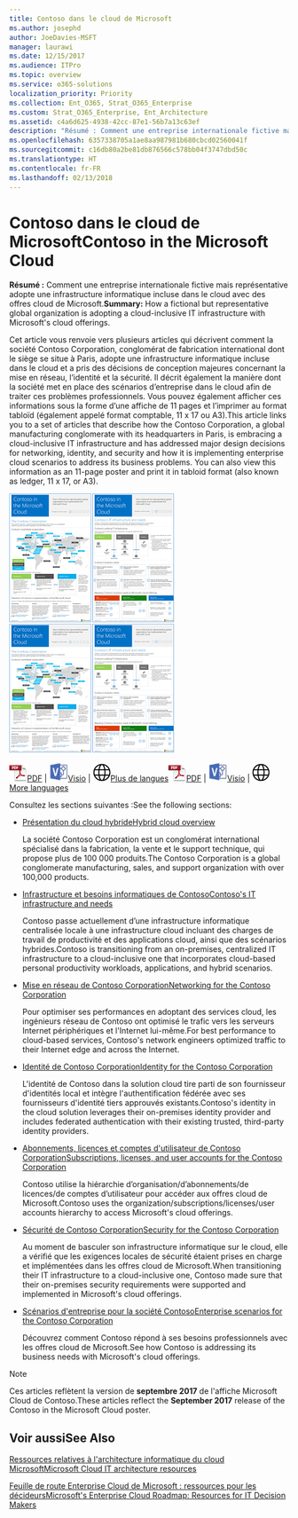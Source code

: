 ```yaml
---
title: Contoso dans le cloud de Microsoft
ms.author: josephd
author: JoeDavies-MSFT
manager: laurawi
ms.date: 12/15/2017
ms.audience: ITPro
ms.topic: overview
ms.service: o365-solutions
localization_priority: Priority
ms.collection: Ent_O365, Strat_O365_Enterprise
ms.custom: Strat_O365_Enterprise, Ent_Architecture
ms.assetid: c4a6d625-4938-42cc-87e1-56b7a13c63ef
description: "Résumé : Comment une entreprise internationale fictive mais représentative adopte une infrastructure informatique incluse dans le cloud avec des offres cloud de Microsoft."
ms.openlocfilehash: 6357338705a1ae8aa987981b680cbcd02560041f
ms.sourcegitcommit: c16db80a2be81db876566c578bb04f3747dbd50c
ms.translationtype: HT
ms.contentlocale: fr-FR
ms.lasthandoff: 02/13/2018
---
```

# <a name="contoso-in-the-microsoft-cloud"></a><span data-ttu-id="21cd3-103">Contoso dans le cloud de Microsoft</span><span class="sxs-lookup"><span data-stu-id="21cd3-103">Contoso in the Microsoft Cloud</span></span>

 <span data-ttu-id="21cd3-104">**Résumé :** Comment une entreprise internationale fictive mais représentative adopte une infrastructure informatique incluse dans le cloud avec des offres cloud de Microsoft.</span><span class="sxs-lookup"><span data-stu-id="21cd3-104">**Summary:** How a fictional but representative global organization is adopting a cloud-inclusive IT infrastructure with Microsoft's cloud offerings.</span></span>
  
<span data-ttu-id="21cd3-p101">Cet article vous renvoie vers plusieurs articles qui décrivent comment la société Contoso Corporation, conglomérat de fabrication international dont le siège se situe à Paris, adopte une infrastructure informatique incluse dans le cloud et a pris des décisions de conception majeures concernant la mise en réseau, l’identité et la sécurité. Il décrit également la manière dont la société met en place des scénarios d’entreprise dans le cloud afin de traiter ces problèmes professionnels. Vous pouvez également afficher ces informations sous la forme d’une affiche de 11 pages et l’imprimer au format tabloïd (également appelé format comptable, 11 x 17 ou A3).</span><span class="sxs-lookup"><span data-stu-id="21cd3-p101">This article links you to a set of articles that describe how the Contoso Corporation, a global manufacturing conglomerate with its headquarters in Paris, is embracing a cloud-inclusive IT infrastructure and has addressed major design decisions for networking, identity, and security and how it is implementing enterprise cloud scenarios to address its business problems. You can also view this information as an 11-page poster and print it in tabloid format (also known as ledger, 11 x 17, or A3).</span></span>
  
<span data-ttu-id="21cd3-107">[![Image miniature de l’affiche de Contoso dans Microsoft Cloud.](images/Contoso_Poster/Thumbnail.png)](https://www.microsoft.com/download/details.aspx?id=54427)</span><span class="sxs-lookup"><span data-stu-id="21cd3-107">[![Thumb image of the Contoso in the Microsoft Cloud poster.](images/Contoso_Poster/Thumbnail.png)](https://www.microsoft.com/download/details.aspx?id=54427)</span></span>
  
<span data-ttu-id="21cd3-108">![Fichier PDF](images/Common_Images/PDFIcon.png)[PDF](https://go.microsoft.com/fwlink/p/?linkid=842085)  | ![Fichier Visio](images/Common_Images/VisioIcon.png)[Visio](https://go.microsoft.com/fwlink/p/?linkid=842086)  | ![Affichage d'une page contenant des versions dans d'autres langues](images/Common_Images/GlobeIcon.png)[Plus de langues](https://www.microsoft.com/download/details.aspx?id=54427)</span><span class="sxs-lookup"><span data-stu-id="21cd3-108">![PDF file](images/Common_Images/PDFIcon.png)[PDF](https://go.microsoft.com/fwlink/p/?linkid=842085)  | ![Visio file](images/Common_Images/VisioIcon.png)[Visio](https://go.microsoft.com/fwlink/p/?linkid=842086)  | ![See a page with versions in additional languages](images/Common_Images/GlobeIcon.png)[More languages](https://www.microsoft.com/download/details.aspx?id=54427)</span></span>
  
<span data-ttu-id="21cd3-109">Consultez les sections suivantes :</span><span class="sxs-lookup"><span data-stu-id="21cd3-109">See the following sections:</span></span>
  
- [<span data-ttu-id="21cd3-110">Présentation du cloud hybride</span><span class="sxs-lookup"><span data-stu-id="21cd3-110">Hybrid cloud overview</span></span>](hybrid-cloud-overview.md)
    
    <span data-ttu-id="21cd3-111">La société Contoso Corporation est un conglomérat international spécialisé dans la fabrication, la vente et le support technique, qui propose plus de 100 000 produits.</span><span class="sxs-lookup"><span data-stu-id="21cd3-111">The Contoso Corporation is a global conglomerate manufacturing, sales, and support organization with over 100,000 products.</span></span>
    
- [<span data-ttu-id="21cd3-112">Infrastructure et besoins informatiques de Contoso</span><span class="sxs-lookup"><span data-stu-id="21cd3-112">Contoso's IT infrastructure and needs</span></span>](contoso-it-infrastructure-and-needs.md)
    
    <span data-ttu-id="21cd3-113">Contoso passe actuellement d’une infrastructure informatique centralisée locale à une infrastructure cloud incluant des charges de travail de productivité et des applications cloud, ainsi que des scénarios hybrides.</span><span class="sxs-lookup"><span data-stu-id="21cd3-113">Contoso is transitioning from an on-premises, centralized IT infrastructure to a cloud-inclusive one that incorporates cloud-based personal productivity workloads, applications, and hybrid scenarios.</span></span>
    
- [<span data-ttu-id="21cd3-114">Mise en réseau de Contoso Corporation</span><span class="sxs-lookup"><span data-stu-id="21cd3-114">Networking for the Contoso Corporation</span></span>](networking-for-the-contoso-corporation.md)
    
    <span data-ttu-id="21cd3-115">Pour optimiser ses performances en adoptant des services cloud, les ingénieurs réseau de Contoso ont optimisé le trafic vers les serveurs Internet périphériques et l'Internet lui-même.</span><span class="sxs-lookup"><span data-stu-id="21cd3-115">For best performance to cloud-based services, Contoso's network engineers optimized traffic to their Internet edge and across the Internet.</span></span>
    
- [<span data-ttu-id="21cd3-116">Identité de Contoso Corporation</span><span class="sxs-lookup"><span data-stu-id="21cd3-116">Identity for the Contoso Corporation</span></span>](identity-for-the-contoso-corporation.md)
    
    <span data-ttu-id="21cd3-117">L'identité de Contoso dans la solution cloud tire parti de son fournisseur d'identités local et intègre l'authentification fédérée avec ses fournisseurs d'identité tiers approuvés existants.</span><span class="sxs-lookup"><span data-stu-id="21cd3-117">Contoso's identity in the cloud solution leverages their on-premises identity provider and includes federated authentication with their existing trusted, third-party identity providers.</span></span>
    
- [<span data-ttu-id="21cd3-118">Abonnements, licences et comptes d'utilisateur de Contoso Corporation</span><span class="sxs-lookup"><span data-stu-id="21cd3-118">Subscriptions, licenses, and user accounts for the Contoso Corporation</span></span>](subscriptions-licenses-and-user-accounts-for-the-contoso-corporation.md)
    
    <span data-ttu-id="21cd3-119">Contoso utilise la hiérarchie d’organisation/d’abonnements/de licences/de comptes d’utilisateur pour accéder aux offres cloud de Microsoft.</span><span class="sxs-lookup"><span data-stu-id="21cd3-119">Contoso uses the organization/subscriptions/licenses/user accounts hierarchy to access Microsoft's cloud offerings.</span></span>
    
- [<span data-ttu-id="21cd3-120">Sécurité de Contoso Corporation</span><span class="sxs-lookup"><span data-stu-id="21cd3-120">Security for the Contoso Corporation</span></span>](security-for-the-contoso-corporation.md)
    
    <span data-ttu-id="21cd3-121">Au moment de basculer son infrastructure informatique sur le cloud, elle a vérifié que les exigences locales de sécurité étaient prises en charge et implémentées dans les offres cloud de Microsoft.</span><span class="sxs-lookup"><span data-stu-id="21cd3-121">When transitioning their IT infrastructure to a cloud-inclusive one, Contoso made sure that their on-premises security requirements were supported and implemented in Microsoft's cloud offerings.</span></span>
    
- [<span data-ttu-id="21cd3-122">Scénarios d'entreprise pour la société Contoso</span><span class="sxs-lookup"><span data-stu-id="21cd3-122">Enterprise scenarios for the Contoso Corporation</span></span>](enterprise-scenarios-for-the-contoso-corporation.md)
    
    <span data-ttu-id="21cd3-123">Découvrez comment Contoso répond à ses besoins professionnels avec les offres cloud de Microsoft.</span><span class="sxs-lookup"><span data-stu-id="21cd3-123">See how Contoso is addressing its business needs with Microsoft's cloud offerings.</span></span>
    
> [!NOTE]
> <span data-ttu-id="21cd3-124">Ces articles reflètent la version de **septembre 2017** de l'affiche Microsoft Cloud de Contoso.</span><span class="sxs-lookup"><span data-stu-id="21cd3-124">These articles reflect the **September 2017** release of the Contoso in the Microsoft Cloud poster.</span></span>
  
## <a name="see-also"></a><span data-ttu-id="21cd3-125">Voir aussi</span><span class="sxs-lookup"><span data-stu-id="21cd3-125">See Also</span></span>

[<span data-ttu-id="21cd3-126">Ressources relatives à l'architecture informatique du cloud Microsoft</span><span class="sxs-lookup"><span data-stu-id="21cd3-126">Microsoft Cloud IT architecture resources</span></span>](microsoft-cloud-it-architecture-resources.md)

[<span data-ttu-id="21cd3-127">Feuille de route Enterprise Cloud de Microsoft : ressources pour les décideurs</span><span class="sxs-lookup"><span data-stu-id="21cd3-127">Microsoft's Enterprise Cloud Roadmap: Resources for IT Decision Makers</span></span>](https://sway.com/FJ2xsyWtkJc2taRD)




